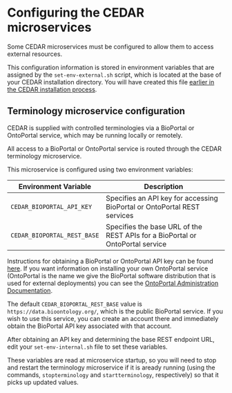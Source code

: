 # Configuring the CEDAR microservices

Some CEDAR microservices must be configured to allow them to access external resources.

This configuration information is stored in environment variables that are assigned by the `set-env-external.sh` script, which is located at the base of your CEDAR installation directory.
You will have created this file [earlier in the CEDAR installation process](./scripts-and-aliases-install.html).

## Terminology microservice configuration

CEDAR is supplied with controlled terminologies via a BioPortal or OntoPortal service, which may be running locally or remotely.

All access to a BioPortal or OntoPortal service is routed through the CEDAR terminology microservice. 

This microservice is configured using two environment variables: 

| Environment Variable                 | Description  |
| -----------                          | ------------ |
| `CEDAR_BIOPORTAL_API_KEY`            | Specifies an API key for accessing BioPortal or OntoPortal REST services  |
| `CEDAR_BIOPORTAL_REST_BASE`          | Specifies the base URL of the REST APIs for a BioPortal or OntoPortal service |

Instructions for obtaining a BioPortal or OntoPortal API key can be found  [here](https://bioportal.bioontology.org/help#Getting_an_API_key).
If you want information on installing your own OntoPortal service (OntoPortal is the name we give the BioPortal software distribution
that is used for external deployments) you can see the [OntoPortal Administration Documentation](https://ontoportal.github.io/administration/).

The default `CEDAR_BIOPORTAL_REST_BASE` value is `https://data.bioontology.org/`, which is the public BioPortal service. 
If you wish to use this service, you can create an account there and immediately obtain the BioPortal API key associated with that account.

After obtaining an API key and determining the base REST endpoint URL, edit your `set-env-internal.sh` file to set these variables.

These variables are read at microservice startup, so you will need to stop and restart the terminology microservice if it is aready running (using the commands, `stopterminology` and `startterminology`, respectively) so that it picks up updated values.


